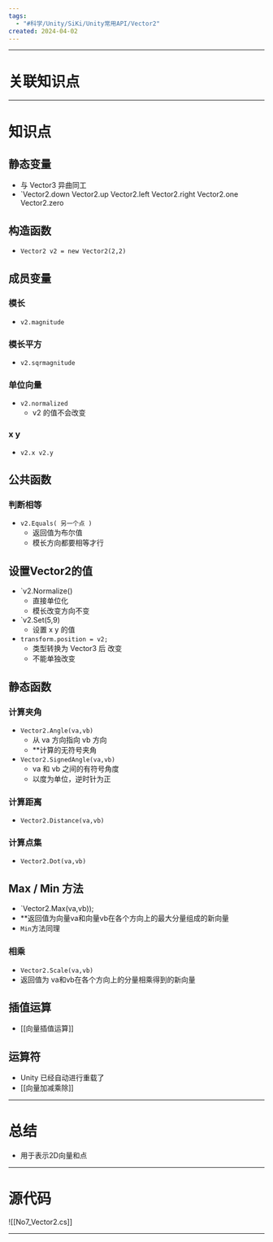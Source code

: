 ```yaml
---
tags:
  - "#科学/Unity/SiKi/Unity常用API/Vector2"
created: 2024-04-02
---
```


---
# 关联知识点



---
# 知识点

## 静态变量

- 与 Vector3 异曲同工
- `Vector2.down Vector2.up Vector2.left Vector2.right Vector2.one Vector2.zero
## 构造函数

- `Vector2 v2 = new Vector2(2,2)`
## 成员变量

### 模长

- `v2.magnitude`
### 模长平方

- `v2.sqrmagnitude`
### 单位向量

- `v2.normalized`
	- v2 的值不会改变
### x y

- `v2.x v2.y`
## 公共函数

### 判断相等

- `v2.Equals( 另一个点 )`
	- 返回值为布尔值
	- 模长方向都要相等才行
## 设置Vector2的值

- `v2.Normalize()
	- 直接单位化
	- 模长改变方向不变
- `v2.Set(5,9)
	- 设置 x y 的值
- `transform.position = v2;`
	- 类型转换为 Vector3 后 改变
	- 不能单独改变
## 静态函数
### 计算夹角

- `Vector2.Angle(va,vb)`
	- 从 va 方向指向 vb 方向
	- **计算的无符号夹角
- `Vector2.SignedAngle(va,vb)`
	- va 和 vb 之间的有符号角度
	- 以度为单位，逆时针为正
### 计算距离

- `Vector2.Distance(va,vb)`
### 计算点集

- `Vector2.Dot(va,vb)`
## Max / Min 方法

- `Vector2.Max(va,vb));
- **返回值为向量va和向量vb在各个方向上的最大分量组成的新向量
- `Min`方法同理
### 相乘

- `Vector2.Scale(va,vb)`
- 返回值为 va和vb在各个方向上的分量相乘得到的新向量
## 插值运算

- [[向量插值运算]]
## 运算符

- Unity 已经自动进行重载了
- [[向量加减乘除]]


---
# 总结

- 用于表示2D向量和点

---
# 源代码

![[No7_Vector2.cs]]

---
